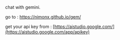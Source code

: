 chat with gemini.

go to : https://nimonx.github.io/gem/

get your api key from : [https://aistudio.google.com/](https://aistudio.google.com/app/apikey)
